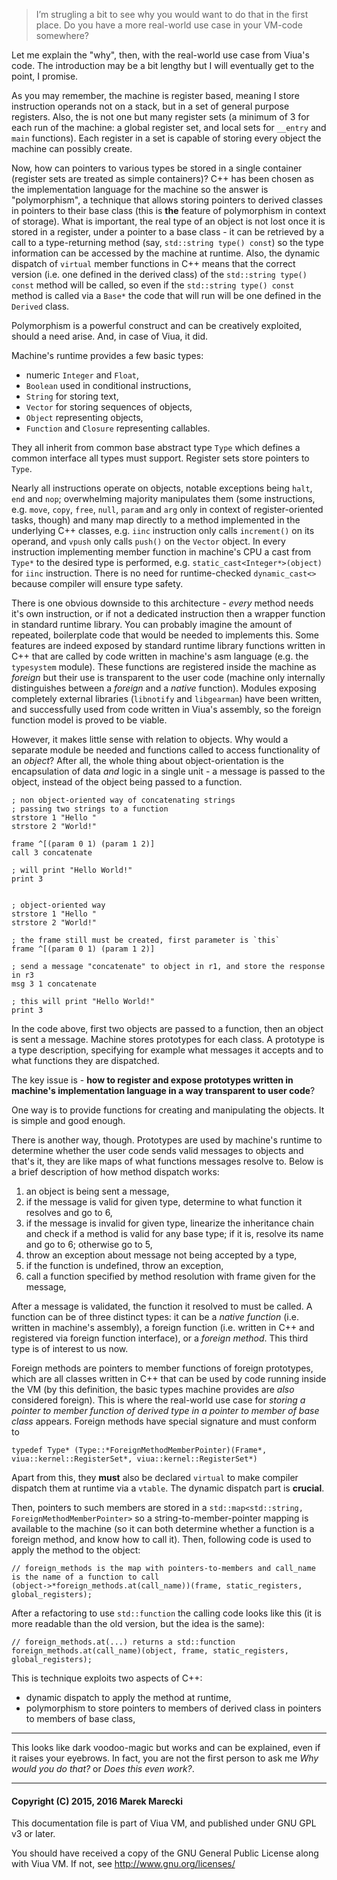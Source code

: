 > I’m strugling a bit to see why you would want to do that in the first place.
> Do you have a more real-world use case in your VM-code somewhere?

Let me explain the "why", then, with the real-world use case from Viua's code.
The introduction may be a bit lengthy but I will eventually get to the point, I promise.

As you may remember, the machine is register based, meaning I store instruction operands not on a stack, but
in a set of general purpose registers.
Also, the is not one but many register sets (a minimum of 3 for each run of the machine: a global register set, and
local sets for `__entry` and `main` functions).
Each register in a set is capable of storing every object the machine can possibly create.

Now, how can pointers to various types be stored in a single container (register sets are treated as simple containers)?
C++ has been chosen as the implementation language for the machine so the answer is "polymorphism", a technique that
allows storing pointers to derived classes in pointers to their base class (this is **the** feature of polymorphism in
context of storage).
What is important, the real type of an object is not lost once it is stored in a register, under a pointer to a
base class - it can be retrieved by a call to a type-returning method (say, `std::string type() const`) so the type
information can be accessed by the machine at runtime.
Also, the dynamic dispatch of `virtual` member functions in C++ means that the correct version (i.e. one defined in the
derived class) of the `std::string type() const` method will be called, so even if the `std::string type() const` method
is called via a `Base*` the code that will run will be one defined in the `Derived` class.

Polymorphism is a powerful construct and can be creatively exploited, should a need arise.
And, in case of Viua, it did.

Machine's runtime provides a few basic types:

- numeric `Integer` and `Float`,
- `Boolean` used in conditional instructions,
- `String` for storing text,
- `Vector` for storing sequences of objects,
- `Object` representing objects,
- `Function` and `Closure` representing callables.

They all inherit from common base abstract type `Type` which defines a common interface all types must support.
Register sets store pointers to `Type`.

Nearly all instructions operate on objects, notable exceptions being `halt`, `end` and `nop`;
overwhelming majority manipulates them (some instructions, e.g. `move`, `copy`, `free`, `null`, `param` and `arg` only
in context of register-oriented tasks, though) and
many map directly to a method implemented in the underlying C++ classes, e.g. `iinc` instruction only calls
`increment()` on its operand, and `vpush` only calls `push()` on the `Vector` object.
In every instruction implementing member function in machine's CPU a cast from `Type*` to the desired type is performed,
e.g. `static_cast<Integer*>(object)` for `iinc` instruction.
There is no need for runtime-checked `dynamic_cast<>` because compiler will ensure type safety.

There is one obvious downside to this architecture - *every* method needs it's own instruction, or
if not a dedicated instruction then a wrapper function in standard runtime library.
You can probably imagine the amount of repeated, boilerplate code that would be needed to implements this.
Some features are indeed exposed by standard runtime library functions written in C++ that are called by code written
in machine's asm language (e.g. the `typesystem` module).
These functions are registered inside the machine as *foreign* but their use is transparent to the user code (machine
only internally distinguishes between a *foreign* and a *native* function).
Modules exposing completely external libraries (`libnotify` and `libgearman`) have been written, and
successfully used from code written in Viua's assembly, so the foreign function model is proved to be viable.

However, it makes little sense with relation to objects.
Why would a separate module be needed and functions called to access functionality of an *object*?
After all, the whole thing about object-orientation is the encapsulation of data *and* logic in a single unit - a
message is passed to the object, instead of the object being passed to a function.

```
; non object-oriented way of concatenating strings
; passing two strings to a function
strstore 1 "Hello "
strstore 2 "World!"

frame ^[(param 0 1) (param 1 2)]
call 3 concatenate

; will print "Hello World!"
print 3


; object-oriented way
strstore 1 "Hello "
strstore 2 "World!"

; the frame still must be created, first parameter is `this`
frame ^[(param 0 1) (param 1 2)]

; send a message "concatenate" to object in r1, and store the response in r3
msg 3 1 concatenate

; this will print "Hello World!"
print 3
```

In the code above, first two objects are passed to a function, then an object is sent a message.
Machine stores prototypes for each class.
A prototype is a type description, specifying for example what messages it accepts and to what functions they are
dispatched.

The key issue is - **how to register and expose prototypes written in machine's implementation language in a way
transparent to user code**?

One way is to provide functions for creating and manipulating the objects.
It is simple and good enough.

There is another way, though.
Prototypes are used by machine's runtime to determine whether the user code sends valid messages to objects and
that's it, they are like maps of what functions messages resolve to.
Below is a brief description of how method dispatch works:

1. an object is being sent a message,
2. if the message is valid for given type, determine to what function it resolves and go to 6,
3. if the message is invalid for given type, linearize the inheritance chain and check if a method is valid for any
   base type; if it is, resolve its name and go to 6; otherwise go to 5,
5. throw an exception about message not being accepted by a type,
6. if the function is undefined, throw an exception,
7. call a function specified by method resolution with frame given for the message,

After a message is validated, the function it resolved to must be called.
A function can be of three distinct types: it can be a *native function* (i.e. written in machine's assembly), a
foreign function (i.e. written in C++ and registered via foreign function interface), or
a *foreign method*.
This third type is of interest to us now.

Foreign methods are pointers to member functions of foreign prototypes, which are all classes written in C++ that can
be used by code running inside the VM (by this definition, the basic types machine provides are *also* considered
foreign).
This is where the real-world use case for *storing a pointer to member function of derived type in a pointer to member
of base class* appears.
Foreign methods have special signature and must conform to

```
typedef Type* (Type::*ForeignMethodMemberPointer)(Frame*, viua::kernel::RegisterSet*, viua::kernel::RegisterSet*)
```

Apart from this, they **must** also be declared `virtual` to make compiler dispatch them at runtime via a `vtable`.
The dynamic dispatch part is **crucial**.

Then, pointers to such members are stored in a `std::map<std::string, ForeignMethodMemberPointer>` so a
string-to-member-pointer mapping is available to the machine (so it can both determine whether a function is a foreign
method, and know how to call it).
Then, following code is used to apply the method to the object:

```
// foreign_methods is the map with pointers-to-members and call_name is the name of a function to call
(object->*foreign_methods.at(call_name))(frame, static_registers, global_registers);
```

After a refactoring to use `std::function` the calling code looks like this (it is more readable than the old version,
but the idea is the same):

```
// foreign_methods.at(...) returns a std::function
foreign_methods.at(call_name)(object, frame, static_registers, global_registers);
```

This is technique exploits two aspects of C++:

- dynamic dispatch to apply the method at runtime,
- polymorphism to store pointers to members of derived class in pointers to members of base class,

----

This looks like dark voodoo-magic but works and can be explained, even if it raises your eyebrows.
In fact, you are not the first person to ask me *Why would you do that?* or *Does this even work?*.

---

#### Copyright (C) 2015, 2016 Marek Marecki

This documentation file is part of Viua VM, and
published under GNU GPL v3 or later.

You should have received a copy of the GNU General Public License
along with Viua VM.  If not, see <http://www.gnu.org/licenses/>
